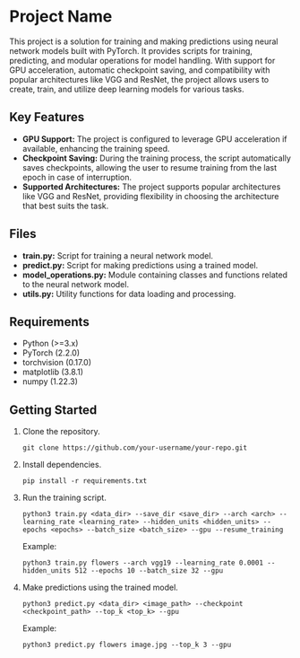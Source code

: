 # Project Name

This project is a solution for training and making predictions using neural network models built with PyTorch. It provides scripts for training, predicting, and modular operations for model handling. With support for GPU acceleration, automatic checkpoint saving, and compatibility with popular architectures like VGG and ResNet, the project allows users to  create, train, and utilize deep learning models for various tasks.

## Key Features

- **GPU Support:** The project is configured to leverage GPU acceleration if available, enhancing the training speed.
- **Checkpoint Saving:** During the training process, the script automatically saves checkpoints, allowing the user to resume training from the last epoch in case of interruption.
- **Supported Architectures:** The project supports popular architectures like VGG and ResNet, providing flexibility in choosing the architecture that best suits the task.

## Files

- **train.py:** Script for training a neural network model.
- **predict.py:** Script for making predictions using a trained model.
- **model_operations.py:** Module containing classes and functions related to the neural network model.
- **utils.py:** Utility functions for data loading and processing.

## Requirements

- Python (>=3.x)
- PyTorch (2.2.0)
- torchvision (0.17.0)
- matplotlib (3.8.1)
- numpy (1.22.3)

## Getting Started

1. Clone the repository.
   ```
   git clone https://github.com/your-username/your-repo.git
   ```
2. Install dependencies.
   ```
   pip install -r requirements.txt
   ``` 
4. Run the training script.
   ```
   python3 train.py <data_dir> --save_dir <save_dir> --arch <arch> --learning_rate <learning_rate> --hidden_units <hidden_units> --epochs <epochs> --batch_size <batch_size> --gpu --resume_training
   ```
   Example:
   ```
   python3 train.py flowers --arch vgg19 --learning_rate 0.0001 --hidden_units 512 --epochs 10 --batch_size 32 --gpu
   ```
6. Make predictions using the trained model.
   ```
   python3 predict.py <data_dir> <image_path> --checkpoint <checkpoint_path> --top_k <top_k> --gpu
   ```
   Example:
   ```
   python3 predict.py flowers image.jpg --top_k 3 --gpu
   ```
